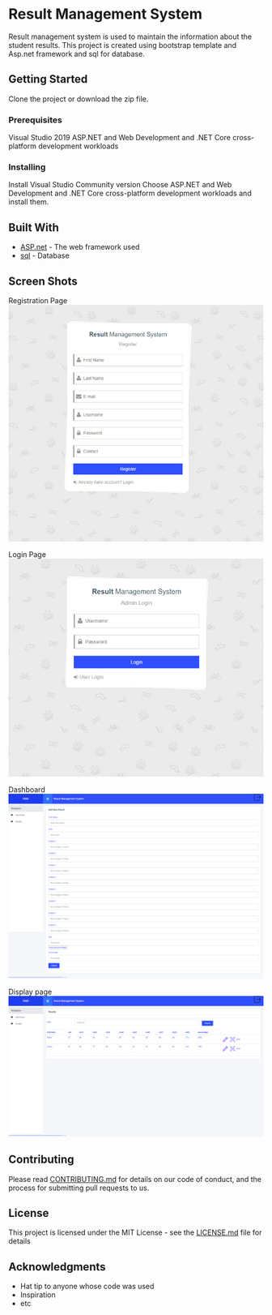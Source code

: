 # Result Management System

Result management system is used to maintain the information about the student results.
This project is created using bootstrap template and Asp.net framework and sql for database.

## Getting Started

Clone the project or download the zip file.

### Prerequisites
Visual Studio 2019
ASP.NET and Web Development and .NET Core cross-platform development workloads

### Installing
Install Visual Studio Community version 
Choose ASP.NET and Web Development and .NET Core cross-platform development workloads and install them.


## Built With

* [ASP.net](http://www.dropwizard.io/1.0.2/docs/) - The web framework used
* [sql](https://maven.apache.org/) - Database

## Screen Shots
Registration Page
![GitHub Logo](/image/registeration1.png)

Login Page
![GitHub Logo](/image/login1.png)

Dashboard
![GitHub Logo](/image/add-result.png)

Display page
![GitHub Logo](/image/myresult.png)

## Contributing

Please read [CONTRIBUTING.md](https://gist.github.com/PurpleBooth/b24679402957c63ec426) for details on our code of conduct, and the process for submitting pull requests to us.


## License

This project is licensed under the MIT License - see the [LICENSE.md](LICENSE.md) file for details

## Acknowledgments

* Hat tip to anyone whose code was used
* Inspiration
* etc
